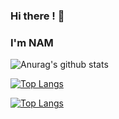 ### Hi there ! 👋
### I'm NAM 


![Anurag's github stats](https://github-readme-stats.vercel.app/api?username=trinhnam12345z&show_icons=true&theme=dark)


[![Top Langs](https://github-readme-stats.vercel.app/api/top-langs/?username=trinhnam12345z&langs_count=8)](https://github.com/anuraghazra/github-readme-stats)

[![Top Langs](https://github-readme-stats.vercel.app/api/top-langs/?username=trinhnam12345z&layout=compact)](https://github.com/anuraghazra/github-readme-stats)
